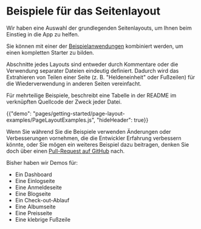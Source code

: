 # Beispiele für das Seitenlayout

<p class="description">Wir haben eine Auswahl der grundlegenden Seitenlayouts, um Ihnen beim Einstieg in die App zu helfen.</p>

Sie können mit einer der [ Beispielanwendungen](https://github.com/mui-org/material-ui/tree/next/examples) kombiniert werden, um einen kompletten Starter zu bilden.

Abschnitte jedes Layouts sind entweder durch Kommentare oder die Verwendung separater Dateien eindeutig definiert. Dadurch wird das Extrahieren von Teilen einer Seite (z. B. "Heldeneinheit" oder Fußzeilen) für die Wiederverwendung in anderen Seiten vereinfacht.

Für mehrteilige Beispiele, beschreibt eine Tabelle in der README im verknüpften Quellcode der Zweck jeder Datei.

{{"demo": "pages/getting-started/page-layout-examples/PageLayoutExamples.js", "hideHeader": true}}

Wenn Sie während Sie die Beispiele verwenden Änderungen oder Verbesserungen vornehmen, die die Entwickler Erfahrung verbessern könnte, oder Sie mögen ein weiteres Beispiel dazu beitragen, denken Sie doch über einen [ Pull-Request auf GitHub](https://github.com/mui-org/material-ui/pulls) nach.

Bisher haben wir Demos für:

- Ein Dashboard
- Eine Einlogseite
- Eine Anmeldeseite
- Eine Blogseite
- Ein Check-out-Ablauf
- Eine Albumseite
- Eine Preisseite
- Eine klebrige Fußzeile